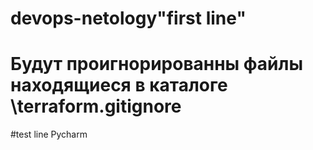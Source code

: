 # devops-netology"first line" 

# Будут проигнорированны файлы находящиеся в каталоге \terraform\.gitignore

#test line Pycharm
